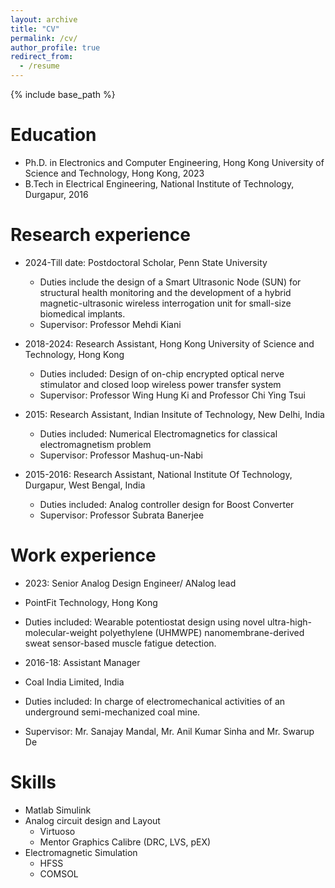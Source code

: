 ```yaml
---
layout: archive
title: "CV"
permalink: /cv/
author_profile: true
redirect_from:
  - /resume
---
```


{% include base_path %}

Education
======
* Ph.D. in Electronics and Computer Engineering, Hong Kong University of Science and Technology, Hong Kong, 2023
* B.Tech in Electrical Engineering, National Institute of Technology, Durgapur, 2016

Research experience
======
* 2024-Till date: Postdoctoral Scholar, Penn State University
  * Duties include the design of a Smart Ultrasonic Node (SUN) for structural health monitoring and the development of a hybrid magnetic-ultrasonic wireless interrogation unit for small-size biomedical implants.
  * Supervisor: Professor Mehdi Kiani 
  
* 2018-2024: Research Assistant, Hong Kong University of Science and Technology, Hong Kong
  * Duties included: Design of on-chip encrypted optical nerve stimulator and closed loop wireless power transfer system 
  * Supervisor: Professor Wing Hung Ki and Professor Chi Ying Tsui

* 2015: Research Assistant, Indian Insitute of Technology, New Delhi, India
  * Duties included: Numerical Electromagnetics for classical electromagnetism problem
  * Supervisor: Professor Mashuq-un-Nabi
 
* 2015-2016: Research Assistant, National Institute Of Technology, Durgapur, West Bengal, India 
  * Duties included: Analog controller design for Boost Converter 
  * Supervisor: Professor Subrata Banerjee

Work experience
======
*  2023: Senior Analog Design Engineer/ ANalog lead 
  * PointFit Technology, Hong Kong 
  * Duties included: Wearable potentiostat design using novel ultra-high-molecular-weight polyethylene (UHMWPE) nanomembrane-derived sweat sensor-based muscle fatigue detection.

    
*  2016-18: Assistant Manager
  * Coal India Limited, India
  * Duties included: In charge of electromechanical activities of an underground semi-mechanized coal mine.
  * Supervisor: Mr. Sanajay Mandal, Mr. Anil Kumar Sinha and Mr. Swarup De

Skills
======
* Matlab Simulink
* Analog circuit design and Layout 
  * Virtuoso
  * Mentor Graphics Calibre (DRC, LVS, pEX)
* Electromagnetic Simulation 
  * HFSS
  * COMSOL
